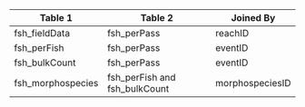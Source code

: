 |Table 1|Table 2|Joined By|
|-----------------|-----------------------------|---------------|
|fsh_fieldData|fsh_perPass|reachID|
|fsh_perFish|fsh_perPass|eventID|
|fsh_bulkCount|fsh_perPass|eventID|
|fsh_morphospecies|fsh_perFish and fsh_bulkCount|morphospeciesID|
